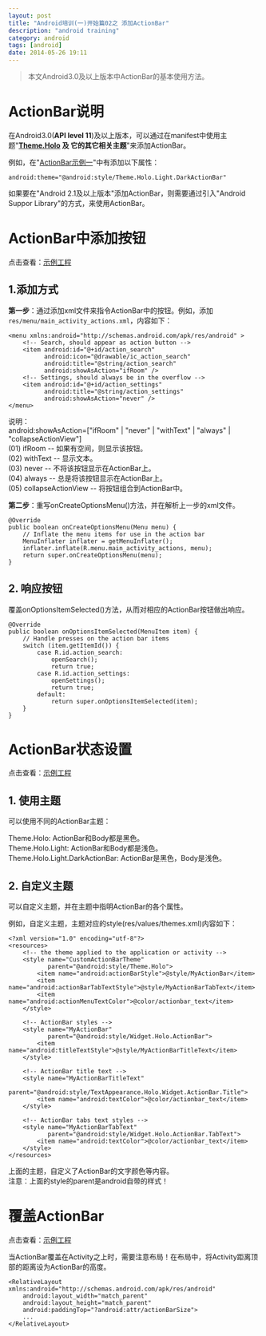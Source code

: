 ```yaml
---
layout: post
title: "Android培训(一)开始篇02之 添加ActionBar"
description: "android training"
category: android
tags: [android]
date: 2014-05-26 19:11
---
```



> 本文Android3.0及以上版本中ActionBar的基本使用方法。



# ActionBar说明


在Android3.0(**API level 11**)及以上版本，可以通过在manifest中使用主题"**[Theme.Holo][link_google_theme] 及 它的其它相关主题**"来添加ActionBar。


例如，在"[ActionBar示例一][link_actionbar_01_add]"中有添加以下属性：

    android:theme="@android:style/Theme.Holo.Light.DarkActionBar"


如果要在"Android 2.1及以上版本"添加ActionBar，则需要通过引入"Android Suppor Library"的方式，来使用ActionBar。





# ActionBar中添加按钮


点击查看：[示例工程][link_actionbar_project01]

## 1.添加方式

**第一步**：通过添加xml文件来指令ActionBar中的按钮。例如，添加`res/menu/main_activity_actions.xml`，内容如下：

    <menu xmlns:android="http://schemas.android.com/apk/res/android" >
        <!-- Search, should appear as action button -->
        <item android:id="@+id/action_search"
              android:icon="@drawable/ic_action_search"
              android:title="@string/action_search"
              android:showAsAction="ifRoom" />
        <!-- Settings, should always be in the overflow -->
        <item android:id="@+id/action_settings"
              android:title="@string/action_settings"
              android:showAsAction="never" />
    </menu>

说明：    
android:showAsAction=["ifRoom" \| "never" \| "withText" \| "always" \| "collapseActionView"]   
(01) ifRoom -- 如果有空间，则显示该按钮。  
(02) withText -- 显示文本。  
(03) never -- 不将该按钮显示在ActionBar上。  
(04) always -- 总是将该按钮显示在ActionBar上。  
(05) collapseActionView -- 将按钮组合到ActionBar中。  


**第二步**：重写onCreateOptionsMenu()方法，并在解析上一步的xml文件。

    @Override
    public boolean onCreateOptionsMenu(Menu menu) {
        // Inflate the menu items for use in the action bar
        MenuInflater inflater = getMenuInflater();
        inflater.inflate(R.menu.main_activity_actions, menu);
        return super.onCreateOptionsMenu(menu);
    }



## 2. 响应按钮

覆盖onOptionsItemSelected()方法，从而对相应的ActionBar按钮做出响应。

    @Override
    public boolean onOptionsItemSelected(MenuItem item) {
        // Handle presses on the action bar items
        switch (item.getItemId()) {
            case R.id.action_search:
                openSearch();
                return true;
            case R.id.action_settings:
                openSettings();
                return true;
            default:
                return super.onOptionsItemSelected(item);
        }
    }







# ActionBar状态设置

点击查看：[示例工程][link_actionbar_project02]

## 1. 使用主题

可以使用不同的ActionBar主题：

Theme.Holo: ActionBar和Body都是黑色。  
Theme.Holo.Light: ActionBar和Body都是浅色。  
Theme.Holo.Light.DarkActionBar: ActionBar是黑色，Body是浅色。  



## 2. 自定义主题 

可以自定义主题，并在主题中指明ActionBar的各个属性。


例如，自定义主题，主题对应的style(res/values/themes.xml)内容如下：


    <?xml version="1.0" encoding="utf-8"?>
    <resources>
        <!-- the theme applied to the application or activity -->
        <style name="CustomActionBarTheme"
               parent="@android:style/Theme.Holo">
            <item name="android:actionBarStyle">@style/MyActionBar</item>
            <item name="android:actionBarTabTextStyle">@style/MyActionBarTabText</item>
            <item name="android:actionMenuTextColor">@color/actionbar_text</item>
        </style>

        <!-- ActionBar styles -->
        <style name="MyActionBar"
               parent="@android:style/Widget.Holo.ActionBar">
            <item name="android:titleTextStyle">@style/MyActionBarTitleText</item>
        </style>

        <!-- ActionBar title text -->
        <style name="MyActionBarTitleText"
               parent="@android:style/TextAppearance.Holo.Widget.ActionBar.Title">
            <item name="android:textColor">@color/actionbar_text</item>
        </style>

        <!-- ActionBar tabs text styles -->
        <style name="MyActionBarTabText"
               parent="@android:style/Widget.Holo.ActionBar.TabText">
            <item name="android:textColor">@color/actionbar_text</item>
        </style>
    </resources>

上面的主题，自定义了ActionBar的文字颜色等内容。  
注意：上面的style的parent是android自带的样式！





# 覆盖ActionBar

点击查看：[示例工程][link_actionbar_project03]

当ActionBar覆盖在Activity之上时，需要注意布局！在布局中，将Activity距离顶部的距离设为ActionBar的高度。

    <RelativeLayout xmlns:android="http://schemas.android.com/apk/res/android"
        android:layout_width="match_parent"
        android:layout_height="match_parent"
        android:paddingTop="?android:attr/actionBarSize">
        ...
    </RelativeLayout>



[link_google_theme]: http://developer.android.com/intl/zh-cn/reference/android/R.style.html#Theme_Holo
[link_actionbar_01_add]: https://github.com/wangkuiwu/android_applets/blob/master/training/01_getting_started/02_action_bar/02_adding_actionbar/bar1/AndroidManifest.xml

[link_actionbar_project01]:  https://github.com/wangkuiwu/android_applets/tree/master/training/01_getting_started/02_action_bar/02_adding_actionbar
[link_actionbar_project02]:  https://github.com/wangkuiwu/android_applets/tree/master/training/01_getting_started/02_action_bar/03_customzation_bar/bar2
[link_actionbar_project03]:  https://github.com/wangkuiwu/android_applets/tree/master/training/01_getting_started/02_action_bar/04_overlay_bar
